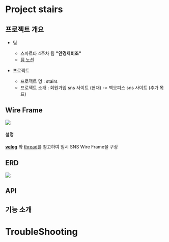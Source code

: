 # Project stairs

## 프로젝트 개요

- 팀
    - 스파르타 4주차 팀 **"안경제비조"**
    - [팀 노션](https://teamsparta.notion.site/98239d4027834769a20111b33e73224f)
      
- 프로젝트
    - 프로젝트 명 : stairs
    - 프로젝트 소개 : 회원가입 sns 사이트 (현재) -> 백오피스 sns 사이트 (추가 목표)
 
## Wire Frame
<img src="[https://drive.google.com/uc?export=view&id=1ZU0lBmGfuWcb2kMvz_i2jAj990FPtWVa](https://teamsparta.notion.site/image/https%3A%2F%2Fprod-files-secure.s3.us-west-2.amazonaws.com%2F83c75a39-3aba-4ba4-a792-7aefe4b07895%2F63349db2-4303-4dfd-90eb-7b9687683bb3%2FUntitled.png?table=block&id=9d841ae1-9177-4e5a-9bb7-eb0802aa41c6&spaceId=83c75a39-3aba-4ba4-a792-7aefe4b07895&width=2000&userId=&cache=v2)https://teamsparta.notion.site/image/https%3A%2F%2Fprod-files-secure.s3.us-west-2.amazonaws.com%2F83c75a39-3aba-4ba4-a792-7aefe4b07895%2F63349db2-4303-4dfd-90eb-7b9687683bb3%2FUntitled.png?table=block&id=9d841ae1-9177-4e5a-9bb7-eb0802aa41c6&spaceId=83c75a39-3aba-4ba4-a792-7aefe4b07895&width=2000&userId=&cache=v2">

#### 설명
**[velog](https://velog.io/)** 와 [thread](https://www.threads.net/)를 참고하여 임시 SNS Wire Frame을 구상

## ERD
<img src="[https://teamsparta.notion.site/image/https%3A%2F%2Fprod-files-secure.s3.us-west-2.amazonaws.com%2F83c75a39-3aba-4ba4-a792-7aefe4b07895%2Fdb689fde-5e24-4a0e-ba7a-9b780c9ec63d%2FUntitled.png?table=block&id=b19a95f4-51ec-4bba-b225-803c88f32487&spaceId=83c75a39-3aba-4ba4-a792-7aefe4b07895&width=2000&userId=&cache=v2]">

## API

## 기능 소개

# TroubleShooting



